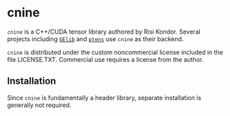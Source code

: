 # cnine

`cnine` is a C++/CUDA tensor library authored by Risi Kondor. 
Several projects including [`GElib`](https://github.com/risi-kondor/GElib) 
and [`ptens`](https://github.com/risi-kondor/ptens) use `cnine` as their backend. 

`cnine` is distributed under the custom noncommercial license included in the file LICENSE.TXT. 
Commercial use requires a license from the author. 

## Installation

Since `cnine` is fundamentally a header library, separate installation is generally not required. 
